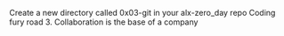 Create a new directory called 0x03-git in your alx-zero_day repo
Coding fury road
3. Collaboration is the base of a company
